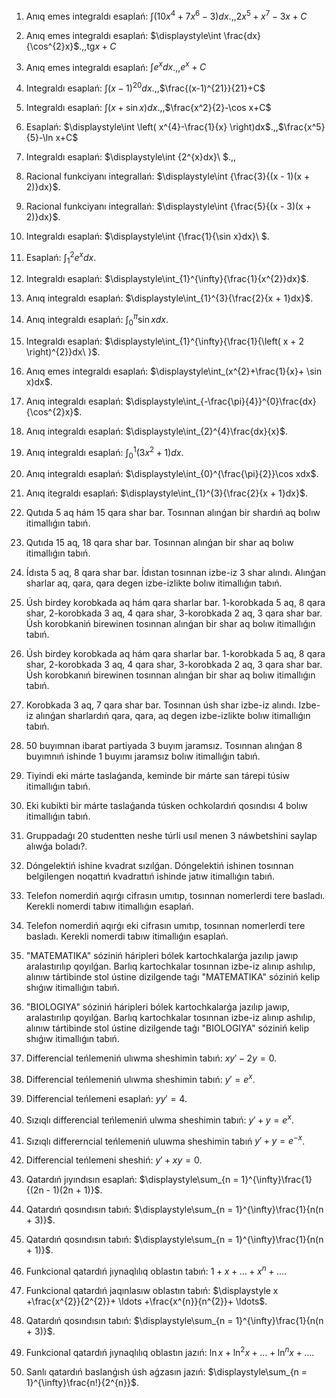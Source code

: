 1. Anıq emes integraldı esaplań: $\displaystyle\int \left( 10x^{4}+ 7x^{6} - 3 \right)dx$.,,$2x^5+x^7-3x+C$
2. Anıq emes integraldı esaplań: $\displaystyle\int \frac{dx}{\cos^{2}x}$.,,$\text{tg}x+C$
3. Anıq emes integraldı esaplań: $\displaystyle\int e^{x}dx$.,,$e^x+C$
4. Integraldı esaplań: $\displaystyle\int (x - 1)^{20}dx$.,,$\frac{(x-1)^{21}}{21}+C$
5. Integraldı esaplań: $\displaystyle\int (x + \sin x)dx$.,,$\frac{x^2}{2}-\cos x+C$
6. Esaplań: $\displaystyle\int \left( x^{4}-\frac{1}{x} \right)dx$.,,$\frac{x^5}{5}-\ln x+C$
7. Integraldı esaplań: $\displaystyle\int {2^{x}dx}\ $.,,
8. Racional funkciyanı integrallań: $\displaystyle\int {\frac{3}{(x - 1)(x + 2)}dx}$.
9. Racional funkciyanı integrallań: $\displaystyle\int {\frac{5}{(x - 3)(x + 2)}dx}$.
10. Integraldı esaplań: $\displaystyle\int {\frac{1}{\sin x}dx}\ $.

11. Esaplań: $\displaystyle\int_{1}^{2}{e^{x}dx}$.
12. Integraldı esaplań: $\displaystyle\int_{1}^{\infty}{\frac{1}{x^{2}}dx}$.
13. Anıq integraldı esaplań: $\displaystyle\int_{1}^{3}{\frac{2}{x + 1}dx}$.
14. Anıq integraldı esaplań: $\displaystyle\int_{0}^{\pi}\sin xdx$.
15. Integraldı esaplań: $\displaystyle\int_{1}^{\infty}{\frac{1}{\left( x + 2 \right)^{2}}dx\ }$.
16. Anıq emes integraldı esaplań: $\displaystyle\int_(x^{2}+\frac{1}{x}+ \sin x)dx$.
17. Anıq integraldı esaplań: $\displaystyle\int_{-\frac{\pi}{4}}^{0}\frac{dx}{\cos^{2}x}$.
18. Anıq integraldı esaplań: $\displaystyle\int_{2}^{4}\frac{dx}{x}$.
19. Anıq integraldı esaplań: $\displaystyle\int_{0}^{1}{(3x^{2}+ 1)dx}$.
20. Anıq integraldı esaplań: $\displaystyle\int_{0}^{\frac{\pi}{2}}\cos xdx$.
21. Anıq itegraldı esaplań: $\displaystyle\int_{1}^{3}{\frac{2}{x + 1}dx}$.

22. Qutıda 5 aq hám 15 qara shar bar. Tosınnan alınǵan bir shardıń aq bolıw itimallıǵın tabıń.
23. Qutıda 15 aq, 18 qara shar bar. Tosınnan alınǵan bir shar aq bolıw itimallıǵın tabıń.
24. Ídısta 5 aq, 8 qara shar bar. Ídıstan tosınnan izbe-iz 3 shar alındı. Alınǵan sharlar aq, qara, qara degen izbe-izlikte bolıw itimallıǵın tabıń.
25. Úsh birdey korobkada aq hám qara sharlar bar. 1-korobkada 5 aq, 8 qara shar, 2-korobkada 3 aq, 4 qara shar, 3-korobkada 2 aq, 3 qara shar bar. Úsh korobkaniń birewinen tosınnan alınǵan bir shar aq bolıw itimallıǵın tabıń.
26. Úsh birdey korobkada aq hám qara sharlar bar. 1-korobkada 5 aq, 8 qara shar, 2-korobkada 3 aq, 4 qara shar, 3-korobkada 2 aq, 3 qara shar bar. Úsh korobkanıń birewinen tosınnan alınǵan bir shar aq bolıw itimallıǵın tabıń.
27. Korobkada 3 aq, 7 qara shar bar. Tosınnan úsh shar izbe-iz alındı. Izbe-iz alınǵan sharlardıń qara, qara, aq degen izbe-izlikte bolıw itimallıǵın tabıń.
28. 50 buyımnan ibarat partiyada 3 buyım jaramsız. Tosınnan alınǵan 8 buyımnıń ishinde 1 buyımı jaramsız bolıw itimallıǵın tabıń.

29. Tiyindi eki márte taslaǵanda, keminde bir márte san tárepi túsiw itimallıǵın tabıń.
30. Eki kubikti bir márte taslaǵanda túsken ochkolardıń qosındısı 4 bolıw itimallıǵın tabıń.
31. Gruppadaǵı 20 studentten neshe túrli usıl menen 3 náwbetshini saylap alıwǵa boladı?.
32. Dóngelektiń ishine kvadrat sızılǵan. Dóngelektiń ishinen tosınnan belgilengen noqattıń kvadrattıń ishinde jatıw itimallıǵın tabıń.
33. Telefon nomerdiń aqırǵı cifrasın umıtıp, tosınnan nomerlerdi tere basladı. Kerekli nomerdi tabıw itimallıǵın esaplań.
34. Telefon nomerdiń aqırǵı eki cifrasın umıtıp, tosınnan nomerlerdi tere basladı. Kerekli nomerdi tabıw itimallıǵın esaplań.
35. "MATEMATIKA" sóziniń háripleri bólek kartochkalarǵa jazılıp jawıp aralastırılıp qoyılǵan. Barlıq kartochkalar tosınnan izbe-iz alınıp ashılıp, alınıw tártibinde stol ústine dizilgende taǵı "MATEMATIKA" sóziniń kelip shıǵıw itimallıǵın tabıń.
36. "BIOLOGIYA" sóziniń háripleri bólek kartochkalarǵa jazılıp jawıp, aralastırılıp qoyılǵan. Barlıq kartochkalar tosınnan izbe-iz alınıp ashılıp, alınıw tártibinde stol ústine dizilgende taǵı "BIOLOGIYA" sóziniń kelip shıǵıw itimallıǵın tabıń.

37. Differencial teńlemeniń ulıwma sheshimin tabıń: $xy' - 2y = 0$.
38. Differencial teńlemeniń ulıwma sheshimin tabıń: $y'=e^{x}$.
39. Differencial teńlemeni esaplań: $yy'= 4$.
40. Sızıqlı differencial teńlemeniń ulwma sheshimin tabıń: $y'+ y =e^{x}$.
41. Sızıqlı differerncial teńlemeniń uluwma sheshimin tabıń $y'+ y =e^{-x}$.
42. Differencial teńlemeni sheshiń: $y'+ xy = 0$.

43. Qatardıń jıyındısın esaplań: $\displaystyle\sum_{n = 1}^{\infty}\frac{1}{(2n - 1)(2n + 1)}$.
44. Qatardıń qosındısın tabıń: $\displaystyle\sum_{n = 1}^{\infty}\frac{1}{n(n + 3)}$.
45. Qatardıń qosındısın tabıń: $\displaystyle\sum_{n = 1}^{\infty}\frac{1}{n(n + 1)}$.
46. Funkcional qatardıń jıynaqlılıq oblastın tabıń: $1 + x + \ldots +x^{n}+ \ldots$.
47. Funkcional qatardıń jaqınlasıw oblastın tabıń: $\displaystyle x +\frac{x^{2}}{2^{2}}+ \ldots +\frac{x^{n}}{n^{2}}+ \ldots$.
48. Qatardıń qosındısın tabıń: $\displaystyle\sum_{n = 1}^{\infty}\frac{1}{n(n + 3)}$.
49. Funkcional qatardıń jıynaqlılıq oblastın jazıń: $\ln x + \ln^{2}x + \ldots +\ln^{n}x+ \ldots$.
50. Sanlı qatardıń baslanǵısh úsh aǵzasın jazıń: $\displaystyle\sum_{n = 1}^{\infty}\frac{n!}{2^{n}}$.
